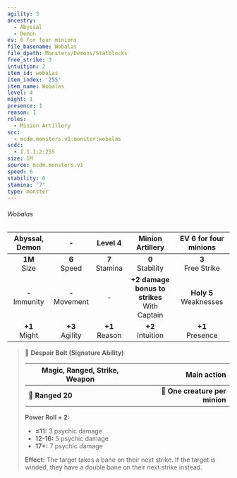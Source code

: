 ```yaml
---
agility: 3
ancestry:
  - Abyssal
  - Demon
ev: 6 for four minions
file_basename: Wobalas
file_dpath: Monsters/Demons/Statblocks
free_strike: 3
intuition: 2
item_id: wobalas
item_index: '255'
item_name: Wobalas
level: 4
might: 1
presence: 1
reason: 1
roles:
  - Minion Artillery
scc:
  - mcdm.monsters.v1:monster:wobalas
scdc:
  - 1.1.1:2:255
size: 1M
source: mcdm.monsters.v1
speed: 6
stability: 0
stamina: '7'
type: monster
---
```


###### Wobalas

|   Abyssal, Demon    |          -          |      Level 4       |                 Minion Artillery                 |   EV 6 for four minions    |
| :-----------------: | :-----------------: | :----------------: | :----------------------------------------------: | :------------------------: |
|  **1M**<br/> Size   |  **6**<br/> Speed   | **7**<br/> Stamina |               **0**<br/> Stability               |   **3**<br/> Free Strike   |
| **-**<br/> Immunity | **-**<br/> Movement |         -          | **+2 damage bonus to strikes**<br/> With Captain | **Holy 5**<br/> Weaknesses |
|  **+1**<br/> Might  | **+3**<br/> Agility | **+1**<br/> Reason |              **+2**<br/> Intuition               |    **+1**<br/> Presence    |

> 🏹 **Despair Bolt (Signature Ability)**
>
> | **Magic, Ranged, Strike, Weapon** |                **Main action** |
> | --------------------------------- | -----------------------------: |
> | **📏 Ranged 20**                  | **🎯 One creature per minion** |
>
> **Power Roll + 2:**
>
> - **≤11:** 3 psychic damage
> - **12-16:** 5 psychic damage
> - **17+:** 7 psychic damage
>
> **Effect:** The target takes a bane on their next strike. If the target is winded, they have a double bane on their next strike instead.
